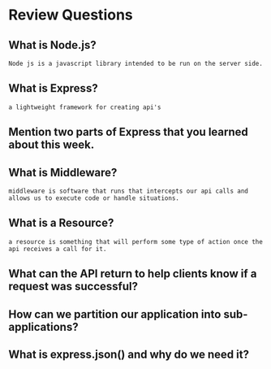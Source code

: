 # Review Questions

## What is Node.js?
    Node js is a javascript library intended to be run on the server side.

## What is Express?
    a lightweight framework for creating api's

## Mention two parts of Express that you learned about this week.


## What is Middleware?
    middleware is software that runs that intercepts our api calls and allows us to execute code or handle situations.

## What is a Resource?
    a resource is something that will perform some type of action once the api receives a call for it.

## What can the API return to help clients know if a request was successful?

## How can we partition our application into sub-applications?
    
## What is express.json() and why do we need it?
